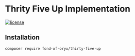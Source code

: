 # Thrity Five Up Implementation
[![license](https://img.shields.io/github/license/fond-of-oryx/thirty-five-up.svg)](https://packagist.org/packages/fond-of-oryx/thirty-five-up)

## Installation

```
composer require fond-of-oryx/thirty-five-up
```
